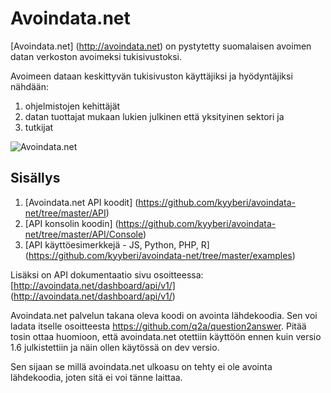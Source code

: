 Avoindata.net
=============

[Avoindata.net] (http://avoindata.net) on pystytetty suomalaisen avoimen datan verkoston avoimeksi tukisivustoksi.

Avoimeen dataan keskittyvän tukisivuston käyttäjiksi ja hyödyntäjiksi nähdään:

1. ohjelmistojen kehittäjät
2. datan tuottajat mukaan lukien julkinen että yksityinen sektori ja
3. tutkijat

![Avoindata.net](http://avoindata.net/images/github/avoin-front.png)


Sisällys
--------

1. [Avoindata.net API koodit] (https://github.com/kyyberi/avoindata-net/tree/master/API)
2. [API konsolin koodin] (https://github.com/kyyberi/avoindata-net/tree/master/API/Console)
3. [API käyttöesimerkkejä - JS, Python, PHP, R] (https://github.com/kyyberi/avoindata-net/tree/master/examples)

Lisäksi on API dokumentaatio sivu osoitteessa: [http://avoindata.net/dashboard/api/v1/] (http://avoindata.net/dashboard/api/v1/)

Avoindata.net palvelun takana oleva koodi on avointa lähdekoodia. Sen voi ladata itselle osoitteesta https://github.com/q2a/question2answer. Pitää tosin ottaa huomioon, että avoindata.net otettiin käyttöön ennen kuin versio 1.6 julkistettiin ja näin ollen käytössä on dev versio.

Sen sijaan se millä avoindata.net ulkoasu on tehty ei ole avointa lähdekoodia, joten sitä ei voi tänne laittaa.
